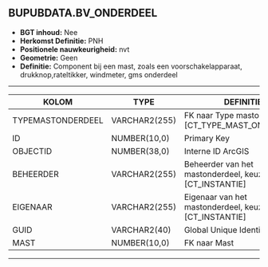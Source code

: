 ﻿## BUPUBDATA.BV_ONDERDEEL


* __BGT inhoud:__ Nee
* __Herkomst Definitie:__ PNH
* __Positionele nauwkeurigheid:__ nvt
* __Geometrie:__ Geen
* __Definitie:__ Component bij een mast, zoals een voorschakelapparaat, drukknop,rateltikker, windmeter, gms onderdeel




***

|KOLOM                               |TYPE              |DEFINITIE|
|------                              |----              |-----    |
|TYPEMASTONDERDEEL                   |VARCHAR2(255)     |FK naar Type mastonderdeel [CT_TYPE_MAST_ONDERDEEL]|
|ID                                  |NUMBER(10,0)      |Primary Key|
|OBJECTID                            |NUMBER(38,0)   |Interne ID ArcGIS|
|BEHEERDER                           |VARCHAR2(255)     |Beheerder van het mastonderdeel, keuzelijst [CT_INSTANTIE]|
|EIGENAAR                            |VARCHAR2(255)     |Eigenaar van het mastonderdeel, keuzelijst [CT_INSTANTIE]|
|GUID                                |VARCHAR2(40)      |Global Unique Identifier|
|MAST                                |NUMBER(10,0)      |FK naar Mast|


***
